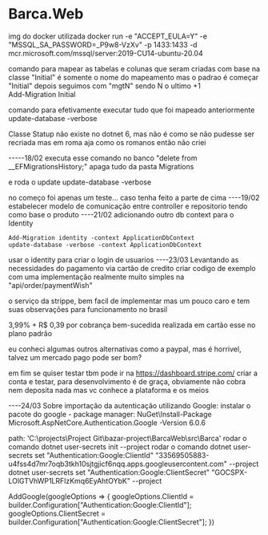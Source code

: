 # Barca.Web

img do docker utilizada
docker run -e "ACCEPT_EULA=Y" -e "MSSQL_SA_PASSWORD=_P9w8-VzXv" -p 1433:1433 -d mcr.microsoft.com/mssql/server:2019-CU14-ubuntu-20.04

comando para mapear as tabelas e colunas que seram criadas com base na classe "Initial" é somente o nome do mapeamento mas o padrao é começar "Initial" depois seguimos com "mgtN" sendo N o ultimo +1  
Add-Migration  Initial

comando para efetivamente executar tudo que foi mapeado anteriormente
update-database -verbose

Classe Statup não existe no dotnet 6, mas não é como se não pudesse ser recriada mas em roma aja como os romanos então não criei

-----18/02
executa esse comando no banco "delete from __EFMigrationsHistory;"
apaga tudo da pasta Migrations

e roda o update
update-database -verbose

no começo foi apenas um teste... caso tenha feito a parte de cima
----19/02
estabelecer modelo de comunicação entre controller e repositorio tendo como base o produto
----21/02
adicionando outro db context para o Identity

    Add-Migration identity -context ApplicationDbContext
    update-database -verbose -context ApplicationDbContext

usar o identity para criar o login de usuarios
----23/03
Levantando as necessidades do pagamento via cartão de credito
criar codigo de exemplo com uma implementação realmente muito simples na "api/order/paymentWish"

o serviço da strippe, bem facil de implementar mas um pouco caro e tem suas observações para funcionamento no brasil

3,99% + R$ 0,39 por cobrança bem-sucedida realizada em cartão esse no plano padrão 

eu conheci algumas outros alternativas como a paypal, mas é horrivel, talvez um mercado pago pode ser bom?

em fim se quiser testar tbm pode ir na https://dashboard.stripe.com/ 
criar a conta e testar, para desenvolvimento é de graça, obviamente não cobra nem deposita nada mas vc conhece a plataforma e os meios


----24/03 Sobre importação da autenticação utilizando Google: 
instalar o pacote do google - package manager: 
NuGet\Install-Package Microsoft.AspNetCore.Authentication.Google -Version 6.0.6

path: 'C:\projects\Project Git\bazar-project\BarcaWeb\src\Barca'
rodar o comando dotnet user-secrets init --project <path>
rodar o comando dotnet user-secrets set "Authentication:Google:ClientId" "33569505883-u4fss4d7mr7oqb3tkh10sjtgjicf6nqq.apps.googleusercontent.com" --project <path>
dotnet user-secrets set "Authentication:Google:ClientSecret" "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" --project <path>

AddGoogle(googleOptions =>
{
    googleOptions.ClientId = builder.Configuration["Authentication:Google:ClientId"];
    googleOptions.ClientSecret = builder.Configuration["Authentication:Google:ClientSecret"];
})
